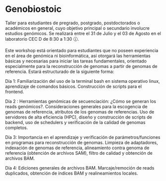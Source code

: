 # Genobiostoic
Taller para estudiantes de pregrado, postgrado, postdoctorados o académicos en general, cuyo objetivo principal o secundario involucre estudios genómicos. Se realizará entre el 31 de Julio y el 03 de Agosto en el laboratorio CEC D de 8:30 a 1:30 🕧. 

Este workshop está orientado para estudiantes que no poseen experiencia en el área de genómica ni bioinformática, así otorgará las herramientas básicas y necesarias para iniciar las tareas fundamentales, orientado especialmente para la reconstrucción de genomas a partir de genomas de referencia. Estará estructurado de la siguiente forma:

Día 1: Familiarización del uso de la terminal bash en sistema operativo linux, aprendizaje de comandos básicos. Construcción de scripts para el frontend.

Día 2 : Herramientas genómicas de secuenciación: ¿Cómo se generan los reads genómicos?. Consideraciones generales para la escogencia de genomas de referencia, atributos de los genomas de referencias. Uso de servidores de alta eficiencia (HPC), diseño y construcción de scripts de backend, uso de schedulers y verificación de la calidad de genomas completos.

Día 3: Importancia en el aprendizaje y verificación de parámetros/funciones en programas para reconstrucción de genomas. Limpieza de adaptadores, indexación de genomas de referencia, alineamiento contra genoma de referencia (obtención de archivos SAM), filtro de calidad y obtención de archivos BAM.

Día 4: Ediciones generales de archivos BAM. Marcaje/remoción de reads duplicados, obtención de índices BAM y realineamientos locales.
